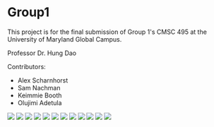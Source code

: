 # Group1

This project is for the final submission of Group 1's CMSC 495 at the University of Maryland Global Campus.

Professor Dr. Hung Dao

Contributors:
* Alex Scharnhorst
* Sam Nachman
* Keimmie Booth
* Olujimi Adetula

![](/images/step1.png)
![](/images/step2.png)
![](/images/step3.png)
![](/images/step4.png)
![](/images/step5.png)
![](/images/step6.png)
![](/images/step7.png)
![](/images/step8.png)
![](/images/step9.png)
![](/images/step10.png)
![](/images/step11.png)
![](/images/step12.png)
